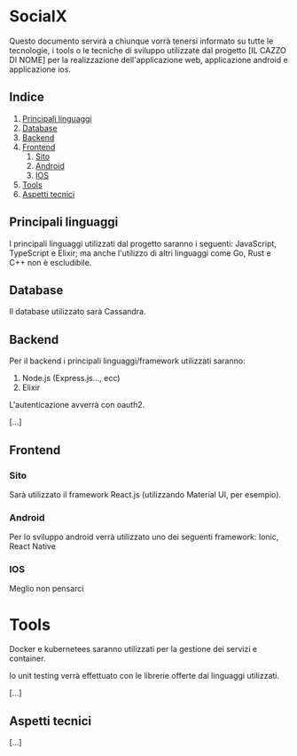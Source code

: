 # SocialX

Questo documento servirà a chiunque vorrà tenersi informato su tutte le tecnologie, 
i tools o le tecniche di sviluppo utilizzate dal progetto [IL CAZZO DI NOME] per la realizzazione
dell'applicazione web, applicazione android e applicazione ios.

## Indice

1. [Principali linguaggi](#pl)
2. [Database](#db)
3. [Backend](#be)
4. [Frontend](#fe)
    1. [Sito](#sito)
    2. [Android](#android)
    3. [IOS](#ios)
5. [Tools](#tl)
6. [Aspetti tecnici](#at)

## Principali linguaggi <a name="pl"></a>

I principali linguaggi utilizzati dal progetto saranno i seguenti: JavaScript, TypeScript e Elixir;
ma anche l'utilizzo di altri linguaggi come Go, Rust e C++ non è escludibile. 

## Database <a name="db"></a>

Il database utilizzato sarà Cassandra.

## Backend <a name="be"></a>

Per il backend i principali linguaggi/framework utilizzati saranno: 
1. Node.js (Express.js..., ecc)
2. Elixir 

L'autenticazione avverrà con oauth2.

[...]

## Frontend <a name="fe"></a>

### Sito

Sarà utilizzato il framework React.js (utilizzando Material UI, per esempio).

### Android

Per lo sviluppo android verrà utilizzato uno dei seguenti framework: Ionic, React Native

### IOS

Meglio non pensarci

# Tools <a name="tl"></a>

Docker e kubernetees saranno utilizzati per la gestione dei servizi e container.

lo unit testing verrà effettuato con le librerie offerte dai linguaggi utilizzati.

[...]

## Aspetti tecnici <a name="at"></a>

[...]